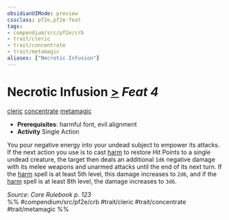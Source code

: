 ```yaml
---
obsidianUIMode: preview
cssclass: pf2e,pf2e-feat
tags:
- compendium/src/pf2e/crb
- trait/cleric
- trait/concentrate
- trait/metamagic
aliases: ["Necrotic Infusion"]
---
```

# Necrotic Infusion  [>](chapter-9-playing-the-game.md#Actions "Single Action") *Feat 4*  
[cleric](Reference/Rules/Traits/cleric.md "Cleric Class Trait")  [concentrate](concentrate.md "Concentrate Action & Ability Trait")  [metamagic](metamagic.md "Metamagic General Trait")  

- **Prerequisites**: harmful font, evil alignment
- **Activity** Single Action

You pour negative energy into your undead subject to empower its attacks. If the next action you use is to cast [harm](harm.md) to restore Hit Points to a single undead creature, the target then deals an additional `1d6` negative damage with its melee weapons and unarmed attacks until the end of its next turn. If the [harm](harm.md) spell is at least 5th level, this damage increases to `2d6`, and if the [harm](harm.md) spell is at least 8th level, the damage increases to `3d6`.

*Source: Core Rulebook p. 123*  
%% #compendium/src/pf2e/crb #trait/cleric #trait/concentrate #trait/metamagic %%